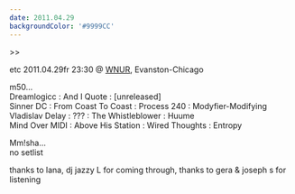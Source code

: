 ```yaml
---
date: 2011.04.29
backgroundColor: '#9999CC'
---
```


\>>

etc 2011.04.29fr 23:30 @ [WNUR](http://www.wnur.org/), Evanston-Chicago  

m50...  
Dreamlogicc : And I Quote : \[unreleased\]  
Sinner DC : From Coast To Coast : Process 240 : Modyfier-Modifying  
Vladislav Delay : ??? : The Whistleblower : Huume  
Mind Over MIDI : Above His Station : Wired Thoughts : Entropy  

Mm!sha...  
no setlist  

thanks to lana, dj jazzy L for coming through, thanks to gera & joseph s for listening